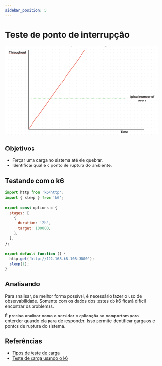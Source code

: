 ```yaml
---
sidebar_position: 5
---
```


# Teste de ponto de interrupção

![Mostra um gráfico em duas dimensões, sem números, com o eixo x nomeado de Time e eixo y nomeado de Throughout. O gráfico sobe em linha reta, de 0 até um valor no meio do fim do eixo y (sem número, porém definido como sendo muito maior que o número típico de usuários para determinar onde a aplicação quebra). Parece o gráfico de uma função de primeiro grau crescente.](./images/teste-ponto-interrupcao.png)

## Objetivos

- Forçar uma carga no sistema até ele quebrar.
- Identificar qual é o ponto de ruptura do ambiente.

## Testando com o k6

```javascript
import http from 'k6/http';
import { sleep } from 'k6';

export const options = {
  stages: [
    {
      duration: '2h',
      target: 100000,
    },
  ],
};

export default function () {
  http.get('http://192.168.68.108:3000');
  sleep(1);
}
```

## Analisando

Para analisar, de melhor forma possível, é necessário fazer o uso de observabilidade. Somente com os dados dos testes do k6 ficará difícil encontrar os problemas.

É preciso analisar como o servidor e aplicação se comportam para entender quando ela para de responder. Isso permite identificar gargalos e pontos de ruptura do sistema.

## Referências

- [Tipos de teste de carga](https://eltonminetto.dev/post/2024-01-05-load-test-types/)
- [Teste de carga usando o k6](https://eltonminetto.dev/post/2024-01-11-load-test-k6/)

